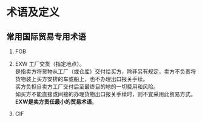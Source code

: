 # 术语及定义

## 常用国际贸易专用术语

1. FOB

2. EXW
   工厂交货（指定地点）。  
   是指卖方将货物从工厂（或仓库）交付给买方，除非另有规定，卖方不负责将货物装上买方安排的车或船上，也不办理出口报关手续。  
   买方负担自卖方工厂交付后至最终目的地的一切费用和风险。  
   如买方不能直接或间接的办理货物出口报关手续时，则不宜采用此贸易方式。  
   **EXW是卖方责任最小的贸易术语**。

3. CIF



